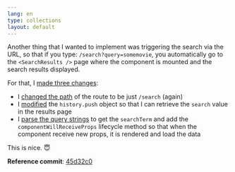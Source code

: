 ```yaml
---
lang: en
type: collections
layout: default
---
```


Another thing that I wanted to implement was triggering the search via the URL, so that if you type: `/search?query=somemovie`, you automatically go to the `<SearchResults />` page where the component is mounted and the search results displayed.

For that, I [made three changes](https://github.com/Macxim/eiga/commit/45d32c0997656b1d979221c37945023910c5099a):

- I [changed the path](https://github.com/Macxim/eiga/commit/45d32c0997656b1d979221c37945023910c5099a#diff-14b1e33d5bf5649597cdc0e4f684dadd) of the route to be just `/search` (again)
- I [modified](https://github.com/Macxim/eiga/commit/45d32c0997656b1d979221c37945023910c5099a#diff-35d060f66a046da18d5689a6a0711710) the `history.push` object so that I can retrieve the `search` value in the results page
- I [parse the query strings](https://github.com/Macxim/eiga/commit/45d32c0997656b1d979221c37945023910c5099a#diff-5779d23d782facf6b7cbc795c2ba23aa) to get the `searchTerm` and add the `componentWillReceiveProps` lifecycle method so that when the component receive new props, it is rendered and load the data

This is nice. 😇

**Reference commit**: [45d32c0](https://github.com/Macxim/eiga/commit/45d32c0997656b1d979221c37945023910c5099a)
